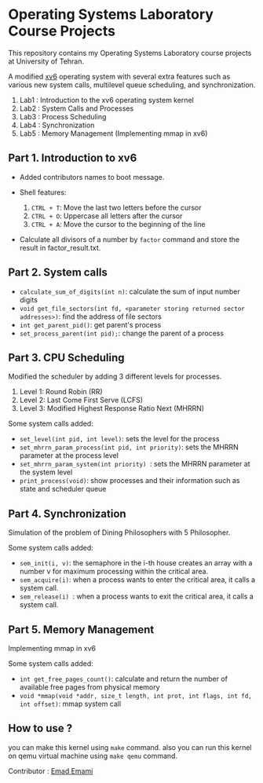 # Operating Systems Laboratory Course Projects

This repository contains my Operating Systems Laboratory course projects at University of Tehran.

A modified [xv6](https://github.com/mit-pdos/xv6-public) operating system with several extra features such as various new system calls, multilevel queue scheduling, and synchronization.

1. Lab1 : Introduction to the xv6 operating system kernel
2. Lab2 : System Calls and Processes
3. Lab3 : Process Scheduling
4. Lab4 : Synchronization
5. Lab5 : Memory Management (Implementing mmap in xv6) 

## Part 1. Introduction to xv6

* Added contributors names to boot message.
* Shell features:

    1. ```CTRL + T```: Move the last two letters before the cursor
    2. ```CTRL + O```: Uppercase all letters after the cursor
    3. ```CTRL + A```: Move the cursor to the beginning of the line

* Calculate all divisors of a number by ```factor``` command and store the result in factor_result.txt.

## Part 2. System calls
* ```calculate_sum_of_digits(int n)```: calculate the sum of input number digits
* ```void get_file_sectors(int fd, <parameter storing returned sector addresses>)```: find the address of file sectors
* ```int get_parent_pid()```: get parent's process
* ```set_process_parent(int pid);```: change the parent of a process

## Part 3. CPU Scheduling
Modified the scheduler by adding 3 different levels for processes. 

1. Level 1: Round Robin (RR)
2. Level 2: Last Come First Serve (LCFS)
3. Level 3: Modified Highest Response Ratio Next (MHRRN)

Some system calls added: 
* ```set_level(int pid, int level)```: sets the level for the process
* ```set_mhrrn_param_process(int pid, int priority)```: sets the MHRRN parameter at the process level
* ```set_mhrrn_param_system(int priority) ```: sets the MHRRN parameter at the system level
* ```print_process(void)```: show processes and their information such as state and scheduler queue

## Part 4. Synchronization
Simulation of the problem of Dining Philosophers with 5 Philosopher.

Some system calls added: 
* ```sem_init(i, v)```: the semaphore in the i-th house creates an array with a number v for maximum processing within the critical area.
* ```sem_acquire(i)```: when a process wants to enter the critical area, it calls a system call.
* ```sem_release(i) ```: when a process wants to exit the critical area, it calls a system call.

## Part 5. Memory Management 
Implementing mmap in xv6

Some system calls added: 
* ```int get_free_pages_count()```: calculate and return the number of available free pages from physical memory
* ```void *mmap(void *addr, size_t length, int prot, int flags, int fd, int offset)```: mmap system call

## How to use ? 
you can make this kernel using `make` command.
also you can run this kernel on qemu virtual machine using `make qemu` command.

Contributor : [Emad Emami](https://github.com/emad008)
